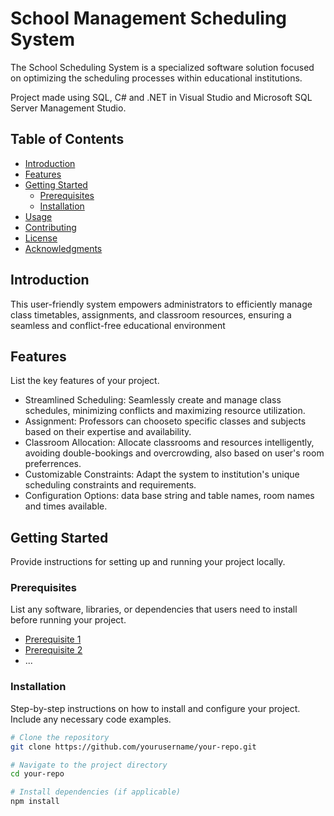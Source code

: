# School Management Scheduling System 
The School Scheduling System is a specialized software solution focused on optimizing the scheduling processes within educational institutions.

Project made using SQL, C# and .NET in Visual Studio and Microsoft SQL Server Management Studio.

## Table of Contents

- [Introduction](#introduction)
- [Features](#features)
- [Getting Started](#getting-started)
  - [Prerequisites](#prerequisites)
  - [Installation](#installation)
- [Usage](#usage)
- [Contributing](#contributing)
- [License](#license)
- [Acknowledgments](#acknowledgments)

## Introduction

This user-friendly system empowers administrators to efficiently manage class timetables, assignments, and classroom resources, ensuring a seamless and conflict-free educational environment

## Features

List the key features of your project.

- Streamlined Scheduling: Seamlessly create and manage class schedules, minimizing conflicts and maximizing resource utilization.
- Assignment: Professors can chooseto specific classes and subjects based on their expertise and availability.
- Classroom Allocation: Allocate classrooms and resources intelligently, avoiding double-bookings and overcrowding, also based on user's room preferrences.
- Customizable Constraints: Adapt the system to institution's unique scheduling constraints and requirements.
- Configuration Options: data base string and table names, room names and times available.

## Getting Started

Provide instructions for setting up and running your project locally.

### Prerequisites

List any software, libraries, or dependencies that users need to install before running your project.

- [Prerequisite 1](link-to-prerequisite-1)
- [Prerequisite 2](link-to-prerequisite-2)
- ...

### Installation

Step-by-step instructions on how to install and configure your project. Include any necessary code examples.

```bash
# Clone the repository
git clone https://github.com/yourusername/your-repo.git

# Navigate to the project directory
cd your-repo

# Install dependencies (if applicable)
npm install
